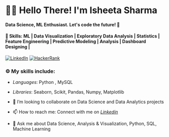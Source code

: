 # 👩‍💻 Hello There! I'm Isheeta Sharma
#### Data Science, ML Enthusiast. Let's code the future! 🚀
#### 🌱 Skills: ML | Data Visualization | Exploratory Data Analysis | Statistics | Feature Engineering | Predictive Modeling | Analysis | Dashboard Designing |

 [![LinkedIn](https://img.shields.io/static/v1.svg?label=LinkedIn&message=@IsheetaSharma&logo=linkedin&style=flat&color=blue)](https://www.linkedin.com/in/isheetasharma26/)
 [![HackerRank](https://img.shields.io/static/v1.svg?label=HackerRank&message=@IsheetaSharma&logo=HackerRank&style=flat&color=green)](https://www.hackerrank.com/profile/26ishita)

### :gear: My skills include:

- *Languages*: Python , MySQL

- *Libraries*: Seaborn, Scikit, Pandas, Numpy, Matplotlib    
- 👯 I’m looking to collaborate on Data Science and Data Analytics projects
- 📫 How to reach me: Connect with me on *[Linkedin](https://www.linkedin.com/in/isheetasharma26/)*  
- 💬 Ask me about Data Science, Analysis & Visualization, Python, SQL, Machine Learning
  
